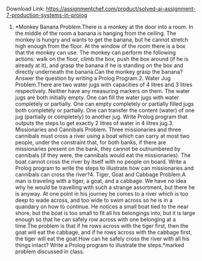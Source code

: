 Download Link: https://assignmentchef.com/product/solved-ai-assignment-7-production-systems-in-prolog
<br>
1. *Monkey Banana Problem.There is a monkey at the door into a room. In the middle of the room a banana is hanging from the ceiling. The monkey is hungry and wants to get the banana, but he cannot stretch high enough from the floor. At the window of the room there is a box that the monkey can use. The monkey can perform the following actions: walk on the floor, climb the box, push the box around (if he is already at it), and grasp the banana if he is standing on the box and directly underneath the banana.Can the monkey grasp the banana?Answer the question by writing a Prolog Program.2. Water Jug Problem.There are two water jugs with capacities of 4 litres and 3 litres respectively. Neither have any measuring markers on them. The water jugs are both initially empty. One can fill the water jugs with water completely or partially. One can empty completely or partially filled jugs both completely or partially. One can transfer the content (water) of one jug (partially or completely} to another jug. Write Prolog program that outputs the steps to get exactly 2 litres of water in 4 litres jug.3. Missionaries and Cannibals Problem. Three missionaries and three cannibals must cross a river using a boat which can carry at most two people, under the constraint that, for both banks, if there are missionaries present on the bank, they cannot be outnumbered by cannibals (if they were, the cannibals would eat the missionaries). The boat cannot cross the river by itself with no people on board. Write a Prolog program to write the steps to illustrate how can missionaries and cannibals can cross the river?4. Tiger, Goat and Cabbage Problem.A man is traveling with a tiger, a goat, and a cabbage. We have no idea why he would be travelling with such a strange assortment, but there he is anyway. At one point in his journey he comes to a river which is too deep to wade across, and too wide to swim across so he is in a quandary on how to continue. He notices a small boat tied to the near shore, but the boat is too small to fit all his belongings into, but it is large enough so that he can safely row across with one belonging at a time.The problem is that if he rows across with the tiger first, then the goat will eat the cabbage, and if he rows across with the cabbage first, the tiger will eat the goat.How can he safely cross the river with all his things intact? Write a Prolog program to illustrate the steps.*marked problem discussed in class.